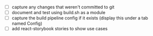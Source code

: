 - [ ] capture any changes that weren't committed to git
- [ ] document and test using build.sh as a module
- [ ] capture the build pipeline config if it exists (display this under a tab named Config)
- [ ] add react-storybook stories to show use cases
